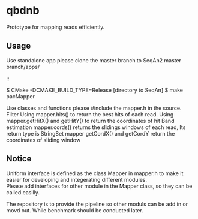 qbdnb
======
 
Prototype for mapping reads efficiently. 

Usage
--------

 Use standalone app please clone the master branch to SeqAn2 master branch/apps/


::

$ CMake -DCMAKE_BUILD_TYPE=Release [directory to SeqAn]
$ make pacMapper

Use classes and functions please #include the mapper.h in the source.
 Filter
Using mapper.hits() to return the best hits of each read. 
Using mapper.getHitX() and getHitY() to return the coordinates of hit
Band estimation
mapper.cords() returns the slidings windows of each read, Its return type is StringSet
mapper getCordX() and getCordY return the coordinates of sliding window

Notice
--------
Uniform interface is defined as the class Mapper in mapper.h to make it easier for developing and integerating different modules.  
Please add interfaces for other module in the Mapper class, so they can be called easilly. 

The repository is to provide the pipeline so other moduls can be add in or movd out. While benchmark should be conducted later.  







